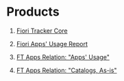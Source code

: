 # Products

1. [Fiori Tracker Core](ft-core.md)
2. [Fiori Apps' Usage Report](fa.md)

1. [FT Apps Relation: "Apps' Usage"](ft-apps-rel-appsusage.md)
2. [FT Apps Relation: "Catalogs, As-is"](ft-apps-rel-catalogs-asis.md)










